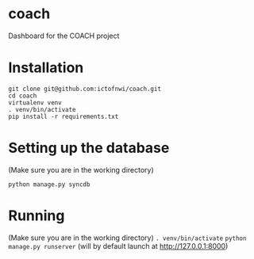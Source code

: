 coach
=====

Dashboard for the COACH project

Installation
============
    
    git clone git@github.com:ictofnwi/coach.git
    cd coach
    virtualenv venv
    . venv/bin/activate
    pip install -r requirements.txt

Setting up the database
=======================
(Make sure you are in the working directory)

`python manage.py syncdb`

Running
=======
(Make sure you are in the working directory)
`. venv/bin/activate`
`python manage.py runserver` (will by default launch at http://127.0.0.1:8000)
